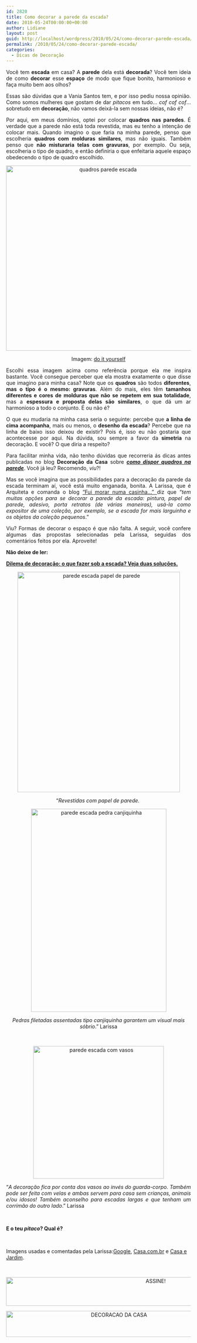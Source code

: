 ```yaml
---
id: 2820
title: Como decorar a parede da escada?
date: 2010-05-24T00:00:00+00:00
author: Lidiane
layout: post
guid: http://localhost/wordpress/2010/05/24/como-decorar-parede-escada/
permalink: /2010/05/24/como-decorar-parede-escada/
categories:
  - Dicas de Decoração
---
```

<p style="text-align: justify;">
  Você tem <strong>escada</strong> em casa? A <strong>parede</strong> dela está <strong>decorada</strong>? Você tem ideia de como <strong>decorar</strong> esse <strong>espaço</strong> de modo que fique bonito, harmonioso e faça muito bem aos olhos?
</p>

<p style="text-align: justify;">
  Essas são dúvidas que a Vania Santos tem, e por isso pediu nossa opinião. Como somos mulheres que gostam de dar <em>pitacos</em> em tudo… <em>cof cof cof</em>… sobretudo em <strong>decoração</strong>, não vamos deixá-la sem nossas ideias, não é?
</p>

<!--more-->

<p style="text-align: justify;">
  Por aqui, em meus domínios, optei por colocar <strong>quadros nas paredes</strong>. É verdade que a parede não está toda revestida, mas eu tenho a intenção de colocar mais. Quando imagino o que faria na minha parede, penso que escolheria <strong>quadros com molduras similares</strong>, mas não iguais. Também penso que <strong>não misturaria telas com gravuras</strong>, por exemplo. Ou seja, escolheria o tipo de quadro, e então definiria o que enfeitaria aquele espaço obedecendo o tipo de quadro escolhido.
</p>

<p align="center">
  <a href="http://www.trololodemulher.com.br/blog/wp-content/uploads/2010/05/quadros-parede-escada.jpg"><img class="alignnone size-full wp-image-4660" src="http://www.trololodemulher.com.br/blog/wp-content/uploads/2010/05/quadros-parede-escada.jpg" alt="quadros parede escada" width="540" height="504" /></a>
</p>

<p style="text-align: center;">
  Imagem: <a href="http://www.diyideas.com/" target="_blank">do it yourself</a>
</p>

<p style="text-align: justify;">
  Escolhi essa imagem acima como referência porque ela me inspira bastante. Você consegue perceber que ela mostra exatamente o que disse que imagino para minha casa? Note que os <strong>quadros</strong> são todos <strong>diferentes</strong>, <strong>mas o tipo é o mesmo: gravuras</strong>. Além do mais, eles têm <strong>tamanhos diferentes e cores de molduras que não se repetem em sua totalidade</strong>, mas a <strong>espessura e proposta delas são similares</strong>, o que dá um ar harmonioso a todo o conjunto. É ou não é?
</p>

<p style="text-align: justify;">
  O que eu mudaria na minha casa seria o seguinte: percebe que <strong>a linha de cima acompanha</strong>, mais ou menos, o <strong>desenho da escada</strong>? Percebe que na linha de baixo isso deixou de existir? Pois é, isso eu não gostaria que acontecesse por aqui. Na dúvida, sou sempre a favor da <strong>simetria</strong> na decoração. E você? O que diria a respeito?
</p>

<p style="text-align: justify;">
  Para facilitar minha vida, não tenho dúvidas que recorreria ás dicas antes publicadas no blog <strong>Decoração da Casa</strong> sobre <strong><a href="http://www.decoracaodacasa.com/decoracao-parede-quadros/" target="_blank"><em>como dispor quadros na parede</em></a></strong>. Você já leu? Recomendo, <em>viu</em>?!
</p>

<p style="text-align: justify;">
  Mas se você imagina que as possibilidades para a decoração da parede da escada terminam aí, você está muito enganada, bonita. A Larissa, que é Arquiteta e comanda o blog <a href="http://fuimorarnumacasinha.blogspot.com/" target="_blank">“Fui morar numa casinha&#8230;” </a>diz que “<em>tem muitas opções para se decorar a parede da escada: pintura, papel de parede, adesivo, porta retratos (de várias maneiras), usá-la como expositor de uma coleção, por exemplo, se a escada for mais larguinha e os objetos da coleção pequenos</em>.”
</p>

<p style="text-align: justify;">
  Viu? Formas de decorar o espaço é que não falta. A seguir, você confere algumas das propostas selecionadas pela Larissa, seguidas dos comentários feitos por ela. Aproveite!
</p>

<p style="text-align: justify;">
  <strong>Não deixe de ler:</strong>
</p>

<p style="text-align: justify;">
  <strong><a href="http://www.trololodemulher.com.br/2013/09/25/decoracao-escada/" target="_blank">Dilema de decoração: o que fazer sob a escada? Veja duas soluções.</a></strong>
</p>

<p align="center">
  <a href="http://www.trololodemulher.com.br/blog/wp-content/uploads/2010/05/parede-escada-papel-de-parede.jpg"><img class="alignnone size-full wp-image-4662" src="http://www.trololodemulher.com.br/blog/wp-content/uploads/2010/05/parede-escada-papel-de-parede.jpg" alt="parede escada papel de parede" width="443" height="600" /></a>
</p>

<p style="text-align: center;">
  “<em>Revestidas com papel de parede. </em>
</p>

<p align="center">
  <a href="http://www.trololodemulher.com.br/blog/wp-content/uploads/2010/05/parede-escada-pedra-canjiquinha.jpg"><img class="alignnone size-full wp-image-4661" src="http://www.trololodemulher.com.br/blog/wp-content/uploads/2010/05/parede-escada-pedra-canjiquinha.jpg" alt="parede escada pedra canjiquinha" width="369" height="553" /></a>
</p>

<p style="text-align: center;">
  <em>Pedras filetadas assentadas tipo canjiquinha garantem um visual mais sóbrio</em>.” Larissa
</p>

&nbsp;

<p align="center">
  <a href="http://www.trololodemulher.com.br/blog/wp-content/uploads/2010/05/parede-escada-com-vasos.jpg"><img class="alignnone size-full wp-image-4663" src="http://www.trololodemulher.com.br/blog/wp-content/uploads/2010/05/parede-escada-com-vasos.jpg" alt="parede escada com vasos" width="356" height="361" /></a>
</p>

<p style="text-align: justify;">
  “<em>A decoração fica por conta dos vasos ao invés do guarda-corpo. Também pode ser feita com velas e ambas servem para casa sem crianças, animais e/ou idosos! Também aconselho para escadas largas e que tenham um corrimão do outro lado</em>.” Larissa<strong><br /> </strong>
</p>

&nbsp;

**E o teu _pitaco_? Qual é?**

&nbsp;

Imagens usadas e comentadas pela Larissa:<a href="http://www.google.com/" target="_blank">Google</a>, <a href="http://casa.abril.com.br/" target="_blank">Casa.com.br</a> e <a href="http://revistacasaejardim.globo.com/" target="_blank">Casa e Jardim</a>.

&nbsp;

<p align="center">
  <a href="http://feedburner.google.com/fb/a/mailverify?uri=blogbichafemea&loc=pt_BR" target="_blank"><img class="alignnone size-full wp-image-10439" src="http://www.trololodemulher.com.br/blog/wp-content/uploads/2014/09/ASSINE.png" alt="ASSINE!" width="800" height="78" /></a>
</p>

<p align="center">
  <a href="http://www.decoracaodacasa.com/" target="_blank"><img class="alignnone size-full wp-image-10262" src="http://www.trololodemulher.com.br/blog/wp-content/uploads/2014/07/DECORACAO-DA-CASA.png" alt="DECORACAO DA CASA" width="600" height="71" /></a>
</p>

<p align="justify">